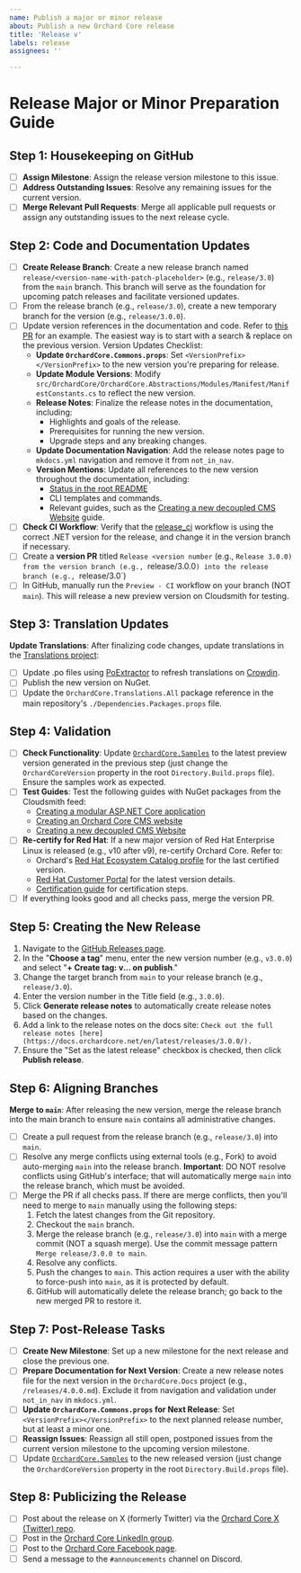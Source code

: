 ```yaml
---
name: Publish a major or minor release
about: Publish a new Orchard Core release
title: 'Release v'
labels: release
assignees: ''

---
```


# Release Major or Minor Preparation Guide

## Step 1: Housekeeping on GitHub

- [ ] **Assign Milestone**: Assign the release version milestone to this issue.
- [ ] **Address Outstanding Issues**: Resolve any remaining issues for the current version.
- [ ] **Merge Relevant Pull Requests**: Merge all applicable pull requests or assign any outstanding issues to the next release cycle.

## Step 2: Code and Documentation Updates

- [ ] **Create Release Branch**: Create a new release branch named `release/<version-name-with-patch-placeholder>` (e.g., `release/3.0`) from the `main` branch. This branch will serve as the foundation for upcoming patch releases and facilitate versioned updates.
- [ ] From the release branch (e.g., `release/3.0`), create a new temporary branch for the version (e.g., `release/3.0.0`).
- [ ] Update version references in the documentation and code. Refer to [this PR](https://github.com/OrchardCMS/OrchardCore/pull/17065/files) for an example. The easiest way is to start with a search & replace on the previous version. Version Updates Checklist:
  - **Update `OrchardCore.Commons.props`**: Set `<VersionPrefix></VersionPrefix>` to the new version you're preparing for release.
  - **Update Module Versions**: Modify `src/OrchardCore/OrchardCore.Abstractions/Modules/Manifest/ManifestConstants.cs` to reflect the new version.
  - **Release Notes**: Finalize the release notes in the documentation, including:
      - Highlights and goals of the release.
      - Prerequisites for running the new version.
      - Upgrade steps and any breaking changes.
  - **Update Documentation Navigation**: Add the release notes page to `mkdocs.yml` navigation and remove it from `not_in_nav`.
  - **Version Mentions**: Update all references to the new version throughout the documentation, including:
    - [Status in the root README](https://docs.orchardcore.net/en/latest/#status)
    - CLI templates and commands.
    - Relevant guides, such as the [Creating a new decoupled CMS Website](https://docs.orchardcore.net/en/latest/guides/decoupled-cms/) guide.
- [ ] **Check CI Workflow**: Verify that the [release_ci](https://github.com/OrchardCMS/OrchardCore/blob/main/.github/workflows/release_ci.yml) workflow is using the correct .NET version for the release, and change it in the version branch if necessary.
- [ ] Create a **version PR** titled `Release <version number` (e.g., `Release 3.0.0) from the version branch (e.g., `release/3.0.0`) into the release branch (e.g., `release/3.0`)
- [ ] In GitHub, manually run the `Preview - CI` workflow on your branch (NOT `main`). This will release a new preview version on Cloudsmith for testing.

## Step 3: Translation Updates

**Update Translations**: After finalizing code changes, update translations in the [Translations project](https://github.com/OrchardCMS/OrchardCore.Translations):

- [ ] Update .po files using [PoExtractor](https://github.com/lukaskabrt/PoExtractor) to refresh translations on [Crowdin](https://crowdin.com/project/orchard-core).
- [ ] Publish the new version on NuGet.
- [ ] Update the `OrchardCore.Translations.All` package reference in the main repository's `./Dependencies.Packages.props` file.

## Step 4: Validation

- [ ] **Check Functionality**: Update [`OrchardCore.Samples`](https://github.com/OrchardCMS/OrchardCore.Samples) to the latest preview version generated in the previous step (just change the `OrchardCoreVersion` property in the root `Directory.Build.props` file). Ensure the samples work as expected.
- [ ] **Test Guides**: Test the following guides with NuGet packages from the Cloudsmith feed:
  - [Creating a modular ASP.NET Core application](https://docs.orchardcore.net/en/latest/guides/create-modular-application-mvc/)
  - [Creating an Orchard Core CMS website](https://docs.orchardcore.net/en/latest/guides/create-cms-application/)
  - [Creating a new decoupled CMS Website](https://docs.orchardcore.net/en/latest/guides/decoupled-cms/)
- [ ] **Re-certify for Red Hat**: If a new major version of Red Hat Enterprise Linux is released (e.g., v10 after v9), re-certify Orchard Core. Refer to:
  - Orchard's [Red Hat Ecosystem Catalog profile](https://catalog.redhat.com/software/applications/detail/223797) for the last certified version.
  - [Red Hat Customer Portal](https://access.redhat.com/articles/3078) for the latest version details.
  - [Certification guide](https://docs.orchardcore.net/en/latest/topics/red-hat-ecosystem-catalog-certification/) for certification steps.
- [ ] If everything looks good and all checks pass, merge the version PR.

## Step 5: Creating the New Release

1. Navigate to the [GitHub Releases page](https://github.com/OrchardCMS/OrchardCore/releases/new).
2. In the "**Choose a tag**" menu, enter the new version number (e.g., `v3.0.0`) and select "**+ Create tag: v... on publish**."
3. Change the target branch from `main` to your release branch (e.g., `release/3.0`).
4. Enter the version number in the Title field (e.g., `3.0.0`).
5. Click **Generate release notes** to automatically create release notes based  on the changes.
6. Add a link to the release notes on the docs site: `Check out the full release notes [here](https://docs.orchardcore.net/en/latest/releases/3.0.0/).`
7. Ensure the "Set as the latest release" checkbox is checked, then click **Publish release**.

## Step 6: Aligning Branches

**Merge to `main`**: After releasing the new version, merge the release branch into the main branch to ensure `main` contains all administrative changes.

- [ ] Create a pull request from the release branch (e.g., `release/3.0`) into `main`.
- [ ] Resolve any merge conflicts using external tools (e.g., Fork) to avoid auto-merging `main` into the release branch. **Important**: DO NOT resolve conflicts using GitHub's interface; that will automatically merge `main` into the release branch, which must be avoided.
- [ ] Merge the PR if all checks pass. If there are merge conflicts, then you'll need to merge to `main` manually using the following steps:
  1. Fetch the latest changes from the Git repository.
  2. Checkout the `main` branch.
  3. Merge the release branch (e.g., `release/3.0`) into `main` with a merge commit (NOT a squash merge). Use the commit message pattern `Merge release/3.0.0 to main`.
  4. Resolve any conflicts.
  5. Push the changes to `main`. This action requires a user with the ability to force-push into `main`, as it is protected by default.
  6. GitHub will automatically delete the release branch; go back to the new merged PR to restore it.

## Step 7: Post-Release Tasks

- [ ] **Create New Milestone**: Set up a new milestone for the next release and close the previous one.
- [ ] **Prepare Documentation for Next Version**: Create a new release notes file for the next version in the `OrchardCore.Docs` project (e.g., `/releases/4.0.0.md`). Exclude it from navigation and validation under `not_in_nav` in `mkdocs.yml`.
- [ ] **Update `OrchardCore.Commons.props` for Next Release**: Set `<VersionPrefix></VersionPrefix>` to the next planned release number, but at least a minor one.
- [ ] **Reassign Issues**: Reassign all still open, postponed issues from the current version milestone to the upcoming version milestone.
- [ ] Update [`OrchardCore.Samples`](https://github.com/OrchardCMS/OrchardCore.Samples) to the new released version (just change the `OrchardCoreVersion` property in the root `Directory.Build.props` file).

## Step 8: Publicizing the Release

- [ ] Post about the release on X (formerly Twitter) via the [Orchard Core X (Twitter) repo](https://github.com/OrchardCMS/Orchard-Core-X-Twitter).
- [ ] Post in the [Orchard Core LinkedIn group](https://www.linkedin.com/groups/13605669/).
- [ ] Post to the [Orchard Core Facebook page](https://www.facebook.com/OrchardCore/).
- [ ] Send a message to the `#announcements` channel on Discord.
